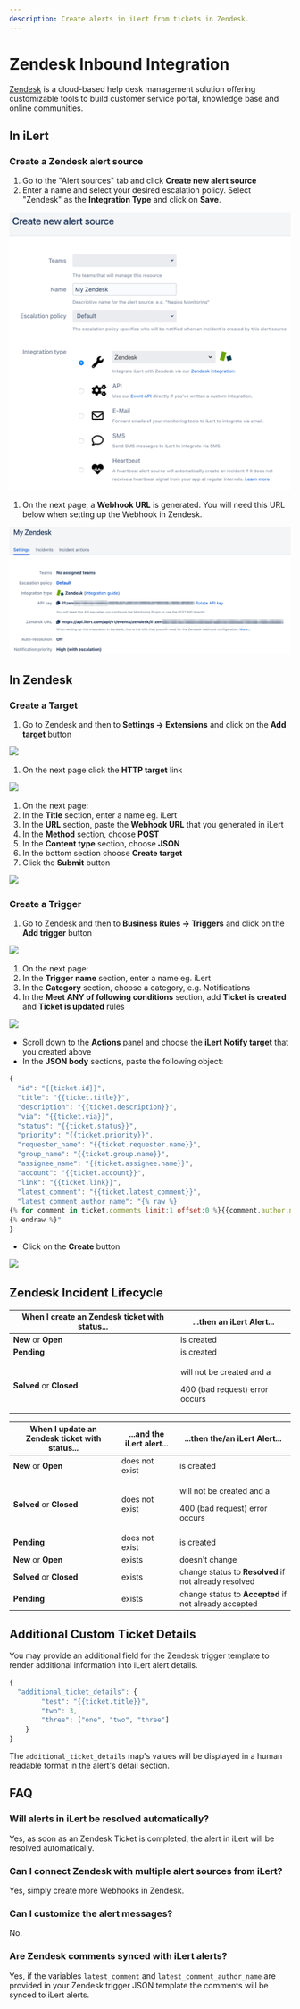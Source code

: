 ```yaml
---
description: Create alerts in iLert from tickets in Zendesk.
---
```


# Zendesk Inbound Integration

[Zendesk](https://www.zendesk.com) is a cloud-based help desk management solution offering customizable tools to build customer service portal, knowledge base and online communities.

## In iLert <a href="#create-alert-source" id="create-alert-source"></a>

### Create a Zendesk alert source

1. Go to the "Alert sources" tab and click **Create new alert source**
2. Enter a name and select your desired escalation policy. Select "Zendesk" as the **Integration Type** and click on **Save**.

![](<../../.gitbook/assets/iLert (85).png>)

1. On the next page, a **Webhook URL** is generated. You will need this URL below when setting up the Webhook in Zendesk.

![](<../../.gitbook/assets/iLert (86).png>)

## In Zendesk <a href="#in-topdesk" id="in-topdesk"></a>

### Create a Target

1. Go to Zendesk and then to **Settings -> Extensions** and click on the **Add target** button

![](../../.gitbook/assets/a\_-\_Agent.png)

1. On the next page click the **HTTP target** link

![](<../../.gitbook/assets/a\_-\_Agent (1).png>)

1. On the next page:
2. In the **Title** section, enter a name eg. iLert
3. In the **URL** section, paste the **Webhook URL** that you generated in iLert
4. In the **Method** section, choose **POST**
5. In the **Content type** section, choose **JSON**
6. In the bottom section choose **Create target**
7. Click the **Submit** button

![](<../../.gitbook/assets/a\_-\_Agent (2).png>)

### Create a Trigger

1. Go to Zendesk and then to **Business Rules -> Triggers** and click on the **Add trigger** button

![](<../../.gitbook/assets/a\_-\_Agent (3).png>)

1. On the next page:
2. In the **Trigger name** section, enter a name eg. iLert
3. In the **Category** section, choose a category, e.g. Notifications
4. In the **Meet ANY of following conditions** section, add **Ticket is created** and **Ticket is updated** rules

![](<../../.gitbook/assets/a\_-\_Agent (4).png>)

* Scroll down to the **Actions** panel and choose the **iLert Notify target** that you created above
* In the **JSON body** sections, paste the following  object:

```javascript
{
  "id": "{{ticket.id}}",
  "title": "{{ticket.title}}",
  "description": "{{ticket.description}}",
  "via": "{{ticket.via}}",
  "status": "{{ticket.status}}",
  "priority": "{{ticket.priority}}",
  "requester_name": "{{ticket.requester.name}}",
  "group_name": "{{ticket.group.name}}",
  "assignee_name": "{{ticket.assignee.name}}",
  "account": "{{ticket.account}}",
  "link": "{{ticket.link}}",
  "latest_comment": "{{ticket.latest_comment}}",
  "latest_comment_author_name": "{% raw %}
{% for comment in ticket.comments limit:1 offset:0 %}{{comment.author.name}}{% endfor %}
{% endraw %}"
}
```

* Click on the **Create** button

![](<../../.gitbook/assets/Notification\_Center (1).png>)

## Zendesk Incident Lifecycle

| When I create an Zendesk ticket with status... | ...then an iLert Alert...                                             |
| ---------------------------------------------- | --------------------------------------------------------------------- |
| **New** or **Open**                            | is created                                                            |
| **Pending**                                    | is created                                                            |
| **Solved** or **Closed**                       | <p>will not be created and a</p><p>400 (bad request) error occurs</p> |

| When I update an Zendesk ticket with status... | ...and the iLert alert... | ...then the/an iLert Alert...                                         |
| ---------------------------------------------- | ------------------------- | --------------------------------------------------------------------- |
| **New** or **Open**                            | does not exist            | is created                                                            |
| **Solved** or **Closed**                       | does not exist            | <p>will not be created and a</p><p>400 (bad request) error occurs</p> |
| **Pending**                                    | does not exist            | is created                                                            |
| **New** or **Open**                            | exists                    | doesn't change                                                        |
| **Solved** or **Closed**                       | exists                    | change status to **Resolved** if not already resolved                 |
| **Pending**                                    | exists                    | change status to **Accepted** if not already accepted                 |

## Additional Custom Ticket Details <a href="#faq" id="faq"></a>

You may provide an additional field for the Zendesk trigger template to render additional information into iLert alert details.

```javascript
{
  "additional_ticket_details": {
        "test": "{{ticket.title}}",
        "two": 3,
        "three": ["one", "two", "three"]
    }
}
```

The `additional_ticket_details` map's values will be displayed in a human readable format in the alert's detail section.

## FAQ <a href="#faq" id="faq"></a>

### **Will alerts in iLert be resolved automatically?**

Yes, as soon as an Zendesk Ticket is completed, the alert in iLert will be resolved automatically.

### **Can I connect Zendesk with multiple alert sources from iLert?**

Yes, simply create more Webhooks in Zendesk.

### **Can I customize the alert messages?**

No.

### Are Zendesk comments synced with iLert alerts?

Yes, if the variables `latest_comment` and `latest_comment_author_name` are provided in your Zendesk trigger JSON template the comments will be synced to iLert alerts.
